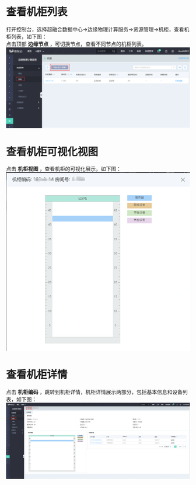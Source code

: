 # 查看机柜列表

打开控制台，选择超融合数据中心->边缘物理计算服务->资源管理->机柜，查看机柜列表，如下图：</br>
点击顶部 **边缘节点** ，可切换节点，查看不同节点的机柜列表。
![机柜列表查看连接](https://github.com/jdcloudcom/cn/blob/cn-edge-physical-computing-service/documentation/Hyper-Converged-IDC/Edge-Physical-Computing-Service/Image/EPCS003.png)

# 查看机柜可视化视图
点击 **机柜视图** ，查看机柜的可视化展示，如下图：
![机柜可视化展示查看连接](https://github.com/jdcloudcom/cn/blob/cn-edge-physical-computing-service/documentation/Hyper-Converged-IDC/Edge-Physical-Computing-Service/Image/EPCS004.png)

# 查看机柜详情
点击 **机柜编码** ，跳转到机柜详情，机柜详情展示两部分，包括基本信息和设备列表，如下图：
![机柜列表导出查看连接](https://github.com/jdcloudcom/cn/blob/cn-edge-physical-computing-service/documentation/Hyper-Converged-IDC/Edge-Physical-Computing-Service/Image/EPCS005.png)

